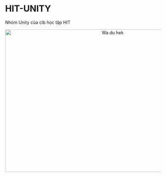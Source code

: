 # HIT-UNITY
Nhóm Unity của clb học tập HIT
<div align="center">
	<img src="https://user-images.githubusercontent.com/52252046/104693596-853db480-573c-11eb-9e15-bf031cfdba40.png" height="460" width="680" alt="Wa du hek">
</div>
